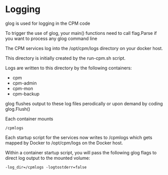 
Logging
=========================

glog is used for logging in the CPM code

To trigger the use of glog, your main() functions need
to call flag.Parse if you want to process any glog
command line

The CPM services log into the /opt/cpm/logs directory on
your docker host.

This directory is initially created by the run-cpm.sh script.

Logs are written to this directory by the following
containers:

+ cpm
+ cpm-admin
+ cpm-mon
+ cpm-backup

glog flushes output to these log files perodically or upon demand
by coding glog.Flush()

Each container mounts 
````````````
/cpmlogs
````````````

Each startup script for the services now writes to /cpmlogs which gets
mapped by Docker to /opt/cpm/logs on the Docker host.

Within a container startup script, you will pass the following
glog flags to direct log output to the mounted volume:

````````````
-log_dir=/cpmlogs -logtostderr=false
````````````



